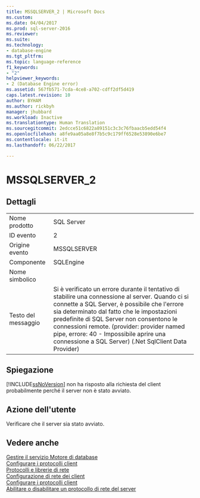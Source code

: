 ```yaml
---
title: MSSQLSERVER_2 | Microsoft Docs
ms.custom: 
ms.date: 04/04/2017
ms.prod: sql-server-2016
ms.reviewer: 
ms.suite: 
ms.technology:
- database-engine
ms.tgt_pltfrm: 
ms.topic: language-reference
f1_keywords:
- "2"
helpviewer_keywords:
- 2 (Database Engine error)
ms.assetid: 567fb571-7cda-4ce8-a702-cdff2df5d419
caps.latest.revision: 10
author: BYHAM
ms.author: rickbyh
manager: jhubbard
ms.workload: Inactive
ms.translationtype: Human Translation
ms.sourcegitcommit: 2edcce51c6822a89151c3c3c76fbaacb5edd54f4
ms.openlocfilehash: a8fe9aa05a8e8f7b5c9c179ff6528e53890e6be7
ms.contentlocale: it-it
ms.lasthandoff: 06/22/2017

---
```

# <a name="mssqlserver2"></a>MSSQLSERVER_2
  
## <a name="details"></a>Dettagli  
  
|||  
|-|-|  
|Nome prodotto|SQL Server|  
|ID evento|2|  
|Origine evento|MSSQLSERVER|  
|Componente|SQLEngine|  
|Nome simbolico||  
|Testo del messaggio|Si è verificato un errore durante il tentativo di stabilire una connessione al server.  Quando ci si connette a SQL Server, è possibile che l'errore sia determinato dal fatto che le impostazioni predefinite di SQL Server non consentono le connessioni remote. (provider: provider named pipe, errore: 40 - Impossibile aprire una connessione a SQL Server) (.Net SqlClient Data Provider)|  
  
## <a name="explanation"></a>Spiegazione  
[!INCLUDE[ssNoVersion](../../includes/ssnoversion-md.md)] non ha risposto alla richiesta del client probabilmente perché il server non è stato avviato.  
  
## <a name="user-action"></a>Azione dell'utente  
Verificare che il server sia stato avviato.  
  
## <a name="see-also"></a>Vedere anche  
[Gestire il servizio Motore di database](~/database-engine/configure-windows/manage-the-database-engine-services.md)  
[Configurare i protocolli client](~/database-engine/configure-windows/configure-client-protocols.md)  
[Protocolli e librerie di rete](~/sql-server/install/network-protocols-and-network-libraries.md)  
[Configurazione di rete dei client](~/database-engine/configure-windows/client-network-configuration.md)  
[Configurare i protocolli client](~/database-engine/configure-windows/configure-client-protocols.md)  
[Abilitare o disabilitare un protocollo di rete del server](~/database-engine/configure-windows/enable-or-disable-a-server-network-protocol.md)  
  


